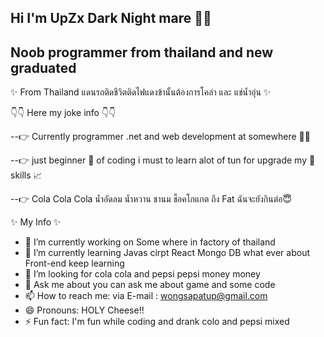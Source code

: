 ## Hi I'm UpZx Dark Night mare :wave::wave:
## Noob programmer from thailand and new graduated
✨ From Thailand แดนรถติดชีวิตติดไฟแดงข้านั้นต้องการโคล่า และ แช่น้ำอุ่น ✨ 

:point_down::point_down: Here my joke info :point_down::point_down:

--:point_right: Currently programmer .net and web development at somewhere :office::city_sunrise: 

--:point_right: just beginner :beginner: of coding i must to learn alot of tun for upgrade my  :page_with_curl: skills :chart_with_upwards_trend:

--:point_right: Cola Cola Cola น้ำอัดลม น้ำหวาน ชานม ช็อคโกแกต ถึง Fat ฉันจะยังกินต่อ:innocent:

✨ My Info ✨ 
- 🔭 I’m currently working on Some where in factory of thailand 
- 🌱 I’m currently learning Javas cirpt React Mongo DB what ever about Front-end keep learning
- 🤔 I’m looking for cola cola and pepsi pepsi money money
- 💬 Ask me about you can ask me about game and some code
- 📫 How to reach me: via E-mail : wongsapatup@gmail.com
- 😄 Pronouns: HOLY Cheese!!
- ⚡ Fun fact: I'm fun while coding and drank colo and pepsi mixed

